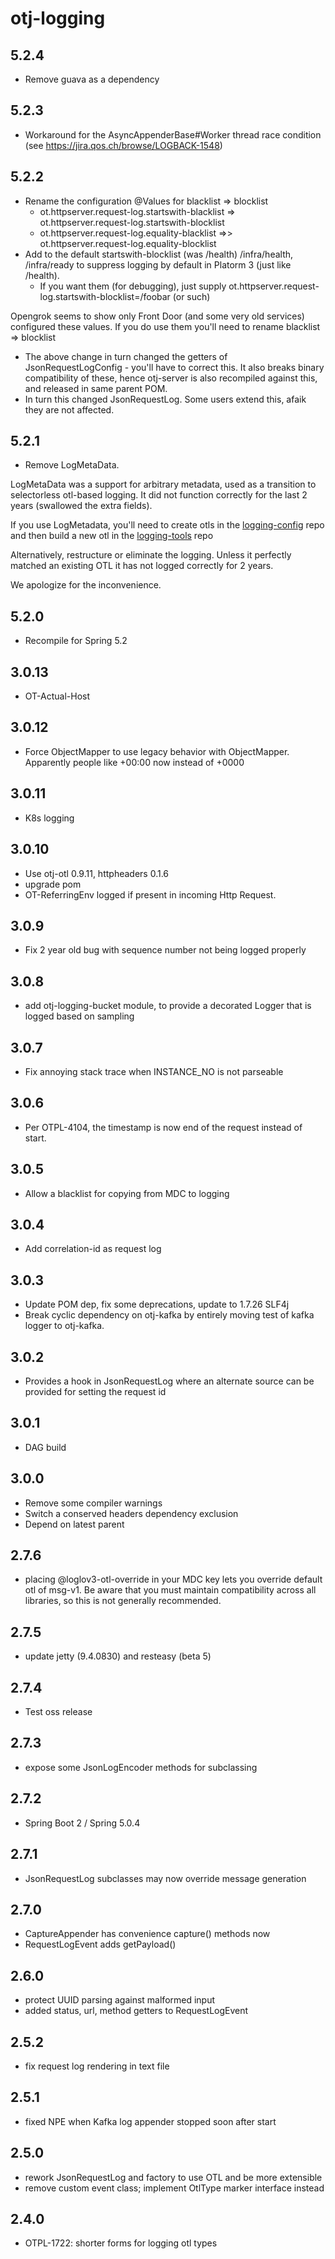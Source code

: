 otj-logging
===========
5.2.4
-----
* Remove guava as a dependency

5.2.3
-----
* Workaround for the AsyncAppenderBase#Worker thread race condition (see https://jira.qos.ch/browse/LOGBACK-1548)

5.2.2
-----
* Rename the configuration @Values for blacklist => blocklist
   * ot.httpserver.request-log.startswith-blacklist => ot.httpserver.request-log.startswith-blocklist
   * ot.httpserver.request-log.equality-blacklist =>> ot.httpserver.request-log.equality-blocklist
* Add to the default startswith-blocklist (was /health) /infra/health, /infra/ready to suppress logging by default in Platorm 3 (just like /health).
   * If you want them (for debugging), just supply ot.httpserver.request-log.startswith-blocklist=/foobar (or such)

Opengrok seems to show only Front Door (and some very old services) configured these values. If you do use them
you'll need to rename blacklist => blocklist

* The above change in turn changed the getters of JsonRequestLogConfig - you'll have to correct this. It also
  breaks binary compatibility of these, hence otj-server is also recompiled against this, and
  released in same parent POM.
* In turn this changed JsonRequestLog. Some users extend this, afaik they are not affected.


5.2.1
-----
* Remove LogMetaData.

LogMetaData was a support for arbitrary metadata, used as a transition to selectorless otl-based
logging. It did not function correctly for the last 2 years (swallowed the extra fields). 

If you use LogMetadata, you'll need to create otls in the [logging-config](https://github.com/opentable/logging-loglov3-config) repo
and then build a new otl in the [logging-tools](https://github.com/opentable/logging-tools/tree/master/otj-otl) repo

Alternatively, restructure or eliminate the logging. Unless it perfectly matched an existing OTL
it has not logged correctly for 2 years.

We apologize for the inconvenience.

5.2.0
-----
* Recompile for Spring 5.2

3.0.13
------
* OT-Actual-Host

3.0.12
-----
* Force ObjectMapper to use legacy behavior with ObjectMapper.
Apparently people like +00:00 now instead of +0000

3.0.11
------
* K8s logging

3.0.10
----
* Use otj-otl 0.9.11, httpheaders 0.1.6
* upgrade pom
* OT-ReferringEnv logged if present in incoming Http Request.

3.0.9
-----
* Fix 2 year old bug with sequence number not being logged properly

3.0.8
-----
* add otj-logging-bucket module, to provide a decorated Logger that is logged based on sampling

3.0.7
-----
* Fix annoying stack trace when INSTANCE_NO is not parseable

3.0.6
-----
* Per OTPL-4104, the timestamp is now end of the request instead of start.

3.0.5
-----
* Allow a blacklist for copying from MDC to logging

3.0.4
-----
* Add correlation-id as request log

3.0.3
------
* Update POM dep, fix some deprecations, update to 1.7.26 SLF4j
* Break cyclic dependency on otj-kafka by entirely moving test of kafka logger to otj-kafka.

3.0.2
-----
* Provides a hook in JsonRequestLog where an alternate source can be provided for setting the request id

3.0.1
-----
* DAG build

3.0.0
-----
* Remove some compiler warnings
* Switch a conserved headers dependency exclusion
* Depend on latest parent

2.7.6
----
* placing @loglov3-otl-override in your MDC key lets you override default otl of msg-v1.
Be aware that you must maintain compatibility across all libraries, so this is not generally recommended.

2.7.5
-----
* update jetty (9.4.0830) and resteasy (beta 5)

2.7.4
-----
* Test oss release

2.7.3
-----
* expose some JsonLogEncoder methods for subclassing

2.7.2
-----
* Spring Boot 2 / Spring 5.0.4

2.7.1
-----

* JsonRequestLog subclasses may now override message generation

2.7.0
-----

* CaptureAppender has convenience capture() methods now
* RequestLogEvent adds getPayload()

2.6.0
-----

* protect UUID parsing against malformed input
* added status, url, method getters to RequestLogEvent

2.5.2
-----

* fix request log rendering in text file

2.5.1
-----

* fixed NPE when Kafka log appender stopped soon after start

2.5.0
-----

* rework JsonRequestLog and factory to use OTL and be more extensible
* remove custom event class; implement OtlType marker interface instead

2.4.0
-----

* OTPL-1722: shorter forms for logging otl types
